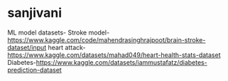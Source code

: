 # sanjivani

ML model datasets-
Stroke model-https://www.kaggle.com/code/mahendrasinghrajpoot/brain-stroke-dataset/input 
heart attack-https://www.kaggle.com/datasets/mahad049/heart-health-stats-dataset
Diabetes-https://www.kaggle.com/datasets/iammustafatz/diabetes-prediction-dataset
